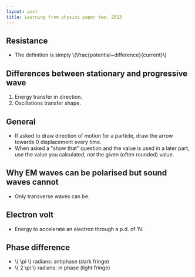 ```yaml
---
layout: post
title: Learning from physics paper two, 2013
---
```


## Resistance

- The definition is simply \\(\frac{potential~difference}{current}\\)

## Differences between stationary and progressive wave

1. Energy transfer in direction.
2. Oscillations transfer shape.

## General

- If asked to draw direction of motion for a particle, draw the arrow towards 0 displacement every time.
- When asked a "show that" question and the value is used in a later part, use the value you calculated, *not* the given (often rounded) value.

## Why EM waves can be polarised but sound waves cannot

- Only transverse waves can be.

## Electron volt

- Energy to accelerate an electron through a p.d. of 1V.

## Phase difference

- \\( \pi \\) radians: antiphase (dark fringe)
- \\( 2 \pi \\) radians: in phase (light fringe)
